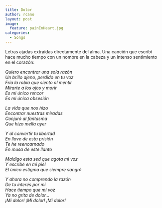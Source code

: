 ```yaml
---
title: Dolor
author: rcano
layout: post
image:
  feature: painInHeart.jpg
categories:
  - Songs
---
```


Letras ajadas extraidas directamente del alma. Una canción que escribí hace
mucho tiempo con un nombre en la cabeza y un intenso sentimiento en el corazón:

*Quiero encontrar una sola razón*  
*Un brillo ajeno, perdido en tu voz*  
*Fría la rabia que siento al mentir*  
*Mirarte a los ojos y morir*  
*Es mi único rencor*  
*Es mi única obsesión*  
  
*La vida que nos hizo*  
*Encontrar nuestras miradas*  
*Conjuró al fantasma*  
*Que hizo mella ayer*  
  
*Y al convertir tu libertad*  
*En llave de esta prisión*  
*Te he reencarnado*  
*En musa de este llanto*  
  
*Maldigo esta sed que agota mi voz*  
*Y escribe en mi piel*  
*El único estigma que siempre sangró*  
  
*Y ahora no comprendo la razón*  
*De tu interés por mí*  
*Hace tiempo que mi voz*  
*Ya no grita de dolor...*  
*¡Mi dolor! ¡Mi dolor! ¡Mi dolor!*  
